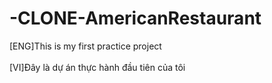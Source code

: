 # -CLONE-AmericanRestaurant
[ENG]This is my first practice project
<br>
<br>
[VI]Đây là dự án thực hành đầu tiên của tôi
